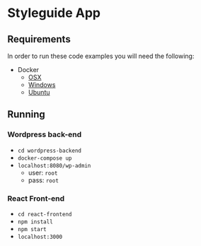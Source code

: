 #  Styleguide App
## Requirements 
In order to run these code examples you will need the following:
- Docker
	- [OSX](https://docs.docker.com/docker-for-mac/install/)
	- [Windows](https://docs.docker.com/docker-for-windows/install/)
	- [Ubuntu](https://docs.docker.com/engine/installation/linux/docker-ce/ubuntu/)

## Running
### Wordpress back-end
- `cd wordpress-backend`
- `docker-compose up`
- `localhost:8080/wp-admin`
	- user: `root`
	- pass: `root`
### React Front-end
- `cd react-frontend`
- `npm install`
- `npm start`
- `localhost:3000`




